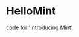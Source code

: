 # HelloMint
[code for 'Introducing Mint'](https://gist.github.com/koyachi/dcb928063bd2a1b96ba522d7136cfe7f)
